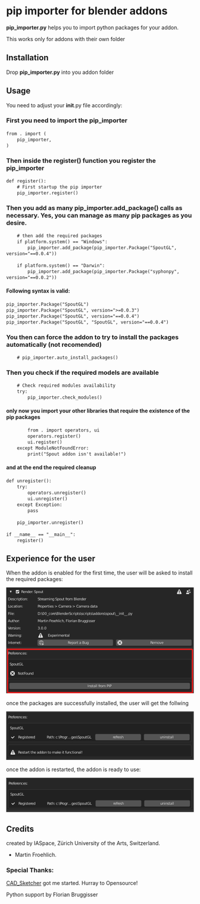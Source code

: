 # pip importer for blender addons

**pip_importer.py** helps you to import python packages for your addon.

This works only for addons with their own folder

## Installation

Drop **pip_importer.py** into you addon folder

## Usage

You need to adjust your __init__.py file accordingly:

### First you need to import the pip_importer

    from . import (
        pip_importer,
    )

### Then inside the register() function you register the pip_importer

    def register():
        # First startup the pip importer
        pip_importer.register()

### Then you add as many pip_importer.add_package() calls as necessary. Yes, you can manage as many pip packages as you desire.

        # then add the required packages
        if platform.system() == "Windows":
            pip_importer.add_package(pip_importer.Package("SpoutGL", version="==0.0.4"))

        if platform.system() == "Darwin":  
            pip_importer.add_package(pip_importer.Package("syphonpy", version="==0.0.2"))

#### Following syntax is valid:

    pip_importer.Package("SpoutGL")
    pip_importer.Package("SpoutGL", version=">=0.0.3")
    pip_importer.Package("SpoutGL", version="==0.0.4")
    pip_importer.Package("SpoutGL", "SpoutGL", version="==0.0.4")


### You then can force the addon to try to install the packages automatically (not recomended)

        # pip_importer.auto_install_packages()

### Then you check if the required models are available

        # Check required modules availability
        try:
            pip_importer.check_modules()

#### only now you import your other libraries that require the existence of the pip packages

            from . import operators, ui
            operators.register()
            ui.register()
        except ModuleNotFoundError:
            print("Spout addon isn't available!")

#### and at the end the required cleanup

    def unregister():
        try:
            operators.unregister()
            ui.unregister()
        except Exception:
            pass

        pip_importer.unregister()

    if __name__ == "__main__":
        register()


## Experience for the user

When the addon is enabled for the first time, the user will be asked to install the required packages:

![install the package](docs/import_pip.png)

once the packages are successfully installed, the user will get the follwing

![install the package](docs/package_installed.png)

once the addon is restarted, the addon is ready to use:

![install the package](docs/addon_functional.png)

## Credits

created by IASpace, Zürich University of the Arts, Switzerland.

* Martin Froehlich.

### Special Thanks:
[CAD_Sketcher](https://github.com/hlorus/CAD_Sketcher) got me started. Hurray to Opensource!

Python support by Florian Bruggisser
